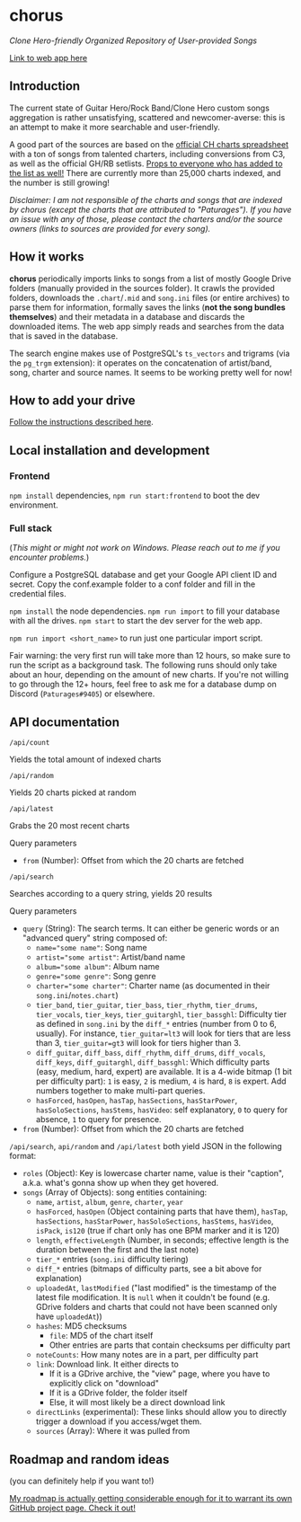 # chorus

*Clone Hero-friendly Organized Repository of User-provided Songs*

[Link to web app here](https://chorus.fightthe.pw)

## Introduction

The current state of Guitar Hero/Rock Band/Clone Hero custom songs aggregation is rather unsatisfying, scattered and newcomer-averse: this is an attempt to make it more searchable and user-friendly. 

A good part of the sources are based on the
[official CH charts spreadsheet](https://docs.google.com/spreadsheets/d/13B823ukxdVMocowo1s5XnT3tzciOfruhUVePENKc01o)
with a ton of songs from talented charters, including conversions from C3, as well as the official GH/RB setlists. [Props to everyone who has added to the list as well!](sources/sources.txt) There are currently more than 25,000 charts indexed, and the number is still growing!

*Disclaimer: I am not responsible of the charts and songs that are indexed by chorus (except the charts that are attributed to "Paturages"). If you have an issue with any of those, please contact the charters and/or the source owners (links to sources are provided for every song).*

## How it works

**chorus** periodically imports links to songs from a list of mostly Google Drive folders (manually provided in the sources folder). It crawls the provided folders, downloads the `.chart`/`.mid` and `song.ini` files (or entire archives) to parse them for information, formally saves the links (**not the song bundles themselves**) and their metadata in a database and discards the downloaded items. The web app simply reads and searches from the data that is saved in the database.

The search engine makes use of PostgreSQL's `ts_vectors` and trigrams (via the `pg_trgm` extension): it operates on the concatenation of artist/band, song, charter and source names. It seems to be working pretty well for now!

## How to add your drive

[Follow the instructions described here](sources/sources.txt).

## Local installation and development

### Frontend

`npm install` dependencies, `npm run start:frontend` to boot the dev environment.

### Full stack

(*This might or might not work on Windows. Please reach out to me if you encounter problems.*)

Configure a PostgreSQL database and get your Google API client ID and secret. Copy the conf.example folder to a conf folder and fill in the credential files.

`npm install` the node dependencies. `npm run import` to fill your database with all the drives. `npm start` to start the dev server for the web app.

`npm run import <short_name>` to run just one particular import script.

Fair warning: the very first run will take more than 12 hours, so make sure to run the script as a background task. The following runs should only take about an hour, depending on the amount of new charts. If you're not willing to go through the 12+ hours, feel free to ask me for a database dump on Discord (`Paturages#9405`) or elsewhere.

## API documentation

```
/api/count
```
Yields the total amount of indexed charts

```
/api/random
```
Yields 20 charts picked at random

```
/api/latest
```
Grabs the 20 most recent charts

Query parameters
* `from` (Number): Offset from which the 20 charts are fetched

```
/api/search
```
Searches according to a query string, yields 20 results

Query parameters
* `query` (String): The search terms. It can either be generic words or an "advanced query" string composed of:
  * `name="some name"`: Song name
  * `artist="some artist"`: Artist/band name
  * `album="some album"`: Album name
  * `genre="some genre"`: Song genre
  * `charter="some charter"`: Charter name (as documented in their `song.ini`/`notes.chart`)
  * `tier_band`, `tier_guitar`, `tier_bass`, `tier_rhythm`, `tier_drums`, `tier_vocals`, `tier_keys`, `tier_guitarghl`, `tier_bassghl`: Difficulty tier as defined in `song.ini` by the `diff_*` entries (number from 0 to 6, usually). For instance, `tier_guitar=lt3` will look for tiers that are less than 3, `tier_guitar=gt3` will look for tiers higher than 3.
  * `diff_guitar`, `diff_bass`, `diff_rhythm`, `diff_drums`, `diff_vocals`, `diff_keys`, `diff_guitarghl`, `diff_bassghl`: Which difficulty parts (easy, medium, hard, expert) are available. It is a 4-wide bitmap (1 bit per difficulty part): `1` is easy, `2` is medium, `4` is hard, `8` is expert. Add numbers together to make multi-part queries.
  * `hasForced`, `hasOpen`, `hasTap`, `hasSections`, `hasStarPower`, `hasSoloSections`, `hasStems`, `hasVideo`: self explanatory, `0` to query for absence, `1` to query for presence.
* `from` (Number): Offset from which the 20 charts are fetched

`/api/search`, `api/random` and `/api/latest` both yield JSON in the following format:
* `roles` (Object): Key is lowercase charter name, value is their "caption", a.k.a. what's gonna show up when they get hovered.
* `songs` (Array of Objects): song entities containing:
  * `name`, `artist`, `album`, `genre`, `charter`, `year`
  * `hasForced`, `hasOpen` (Object containing parts that have them), `hasTap`, `hasSections`, `hasStarPower`, `hasSoloSections`, `hasStems`, `hasVideo`, `isPack`, `is120` (true if chart only has one BPM marker and it is 120)
  * `length`, `effectiveLength` (Number, in seconds; effective length is the duration between the first and the last note)
  * `tier_*` entries (`song.ini` difficulty tiering)
  * `diff_*` entries (bitmaps of difficulty parts, see a bit above for explanation)
  * `uploadedAt`, `lastModified` ("last modified" is the timestamp of the latest file modification. It is `null` when it couldn't be found (e.g. GDrive folders and charts that could not have been scanned only have `uploadedAt`))
  * `hashes`: MD5 checksums
    * `file`: MD5 of the chart itself
    * Other entries are parts that contain checksums per difficulty part
  * `noteCounts`: How many notes are in a part, per difficulty part
  * `link`: Download link. It either directs to
    * If it is a GDrive archive, the "view" page, where you have to explicitly click on "download"
    * If it is a GDrive folder, the folder itself
    * Else, it will most likely be a direct download link
  * `directLinks` (experimental): These links should allow you to directly trigger a download if you access/wget them.
  * `sources` (Array): Where it was pulled from

## Roadmap and random ideas

(you can definitely help if you want to!)

[My roadmap is actually getting considerable enough for it to warrant its own GitHub project page. Check it out!](https://github.com/Paturages/chorus/projects/1)
